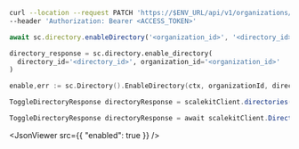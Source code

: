<CodeWithHeader method="patch" endpoint="/api/v1/organizations/{organization_id}/directories/{id}:enable">
<Tabs groupId="tech-stack" querystring>
<TabItem value="curl" label="cURL">

```bash showLineNumbers
curl --location --request PATCH 'https://$ENV_URL/api/v1/organizations/{organizations_id}/directories/{directory_id}:enable'\
--header 'Authorization: Bearer <ACCESS_TOKEN>'
```

</TabItem>
<TabItem value="nodejs" label="Node.js">

```js
await sc.directory.enableDirectory('<organization_id>', '<directory_id>');
```

</TabItem>
<TabItem value="py" label="Python">

```python
directory_response = sc.directory.enable_directory(
  directory_id='<directory_id>', organization_id='<organization_id>'
)
```

</TabItem>
<TabItem value="golang" label="Go">

```go showLineNumbers
enable,err := sc.Directory().EnableDirectory(ctx, organizationId, directoryId)
```

</TabItem>

<TabItem value="java" label="Java">

```java showLineNumbers
ToggleDirectoryResponse directoryResponse = scalekitClient.directories().enable(directoryId, organizationId);
```

</TabItem>

<TabItem value="dotnet" label=".NET">

```csharp showLineNumbers
ToggleDirectoryResponse directoryResponse = await scalekitClient.Directory.EnableDirectory(organizationId, directoryId);
```

</TabItem>

</Tabs>
</CodeWithHeader>
<CodeWithHeader title="Response">

<JsonViewer src={{
   "enabled": true
}} />

</CodeWithHeader>
